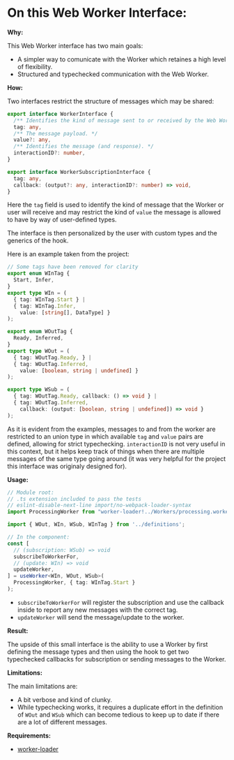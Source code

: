 # On this Web Worker Interface:

**Why:**

This Web Worker interface has two main goals:
- A simpler way to comunicate with the Worker which retaines a high level of flexibility.
- Structured and typechecked communication with the Web Worker.

**How:**

Two interfaces restrict the structure of messages which may be shared:

```Typescript
export interface WorkerInterface {
  /** Identifies the kind of message sent to or received by the Web Worker */
  tag: any,
  /** The message payload. */
  value?: any,
  /** Identifies the message (and response). */
  interactionID?: number,
}

export interface WorkerSubscriptionInterface {
  tag: any,
  callback: (output?: any, interactionID?: number) => void,
}
```

Here the `tag` field is used to identify the kind of message that the Worker or user will receive and may restrict the kind of `value` the message is allowed to have by way of user-defined types.

The interface is then personalized by the user with custom types and the generics of the hook.

Here is an example taken from the project:

```Typescript
// Some tags have been removed for clarity
export enum WInTag {
  Start, Infer,
}
export type WIn = (
  { tag: WInTag.Start } |
  { tag: WInTag.Infer, 
    value: [string[], DataType] }
);

export enum WOutTag {
  Ready, Inferred,
}
export type WOut = (
  { tag: WOutTag.Ready, } |
  { tag: WOutTag.Inferred,
    value: [boolean, string | undefined] }
);

export type WSub = (
  { tag: WOutTag.Ready, callback: () => void } | 
  { tag: WOutTag.Inferred,
    callback: (output: [boolean, string | undefined]) => void }
);
```

As it is evident from the examples, messages to and from the worker are restricted to an union type in which available `tag` and `value` pairs are defined, allowing for strict typechecking. `interactionID` is not very useful in this context, but it helps keep track of things when there are multiple messages of the same type going around (it was very helpful for the project this interface was originaly designed for).

**Usage:**
```Typescript
// Module root:
// .ts extension included to pass the tests
// eslint-disable-next-line import/no-webpack-loader-syntax
import ProcessingWorker from "worker-loader!../Workers/processing.worker.ts"

import { WOut, WIn, WSub, WInTag } from '../definitions';

// In the component:
const [
  // (subscription: WSub) => void
  subscribeToWorkerFor,
  // (update: WIn) => void
  updateWorker,
] = useWorker<WIn, WOut, WSub>(
  ProcessingWorker, { tag: WInTag.Start }
);
```

- `subscribeToWorkerFor` will register the subscription and use the callback inside to report any new messages with the correct tag.
- `updateWorker` will send the message/update to the worker.

**Result:**

The upside of this small interface is the ability to use a Worker by first defining the message types and then using the hook to get two typechecked callbacks for subscription or sending messages to the Worker.

**Limitations:**

The main limitations are:
- A bit verbose and kind of clunky.
- While typechecking works, it requires a duplicate effort in the definition of `WOut` and `WSub` which can become tedious to keep up to date if there are a lot of different messages.

**Requirements:**
- [worker-loader](https://github.com/webpack-contrib/worker-loader)
